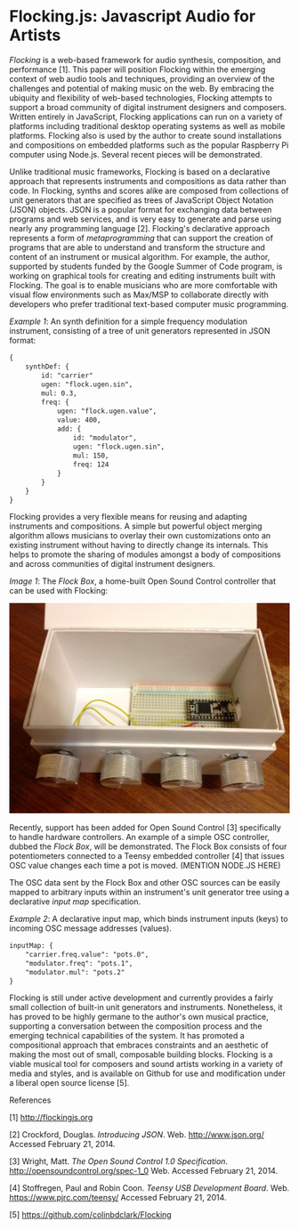 # Flocking.js: Javascript Audio for Artists

_Flocking_ is a web-based framework for audio synthesis, composition, and performance [1]. This paper will position Flocking within the emerging context of web audio tools and techniques, providing an overview of the challenges and potential of making music on the web. By embracing the ubiquity and flexibility of web-based technologies, Flocking attempts to support a broad community of digital instrument designers and composers. Written entirely in JavaScript, Flocking applications can run on a variety of platforms including traditional desktop operating systems as well as mobile platforms. Flocking also is used by the author to create sound installations and compositions on embedded platforms such as the popular Raspberry Pi computer using Node.js. Several recent pieces will be demonstrated.

Unlike traditional music frameworks, Flocking is based on a declarative approach that represents instruments and compositions as data rather than code. In Flocking, synths and scores alike are composed from collections of unit generators that are specified as trees of JavaScript Object Notation (JSON) objects. JSON is a popular format for exchanging data between programs and web services, and is very easy to generate and parse using nearly any programming language [2]. Flocking's declarative approach represents a form of _metaprogramming_ that can support the creation of programs that are able to understand and transform the structure and content of an instrument or musical algorithm. For example, the author, supported by students funded by the Google Summer of Code program, is working on graphical tools for creating and editing instruments built with Flocking. The goal is to enable musicians who are more comfortable with visual flow environments such as Max/MSP to collaborate directly with developers who prefer traditional text-based computer music programming.

_Example 1_: An synth definition for a simple frequency modulation instrument, consisting of a tree of unit generators represented in JSON format:

    {
        synthDef: {
            id: "carrier"
            ugen: "flock.ugen.sin",
            mul: 0.3,
            freq: {
                ugen: "flock.ugen.value",
                value: 400,
                add: {
                    id: "modulator",
                    ugen: "flock.ugen.sin",
                    mul: 150,
                    freq: 124
                }
            }
        }
    }


Flocking provides a very flexible means for reusing and adapting instruments and compositions. A simple but powerful object merging algorithm allows musicians to overlay their own customizations onto an existing instrument without having to directly change its internals. This helps to promote the sharing of modules amongst a body of compositions and across communities of digital instrument designers.

_Image 1_: The _Flock Box_, a home-built Open Sound Control controller that can be used with Flocking:

![The Flock Box](images/flockbox.jpg)

Recently, support has been added for Open Sound Control [3] specifically to handle hardware controllers. An example of a simple OSC controller, dubbed the _Flock Box_, will be demonstrated. The Flock Box consists of four potentiometers connected to a Teensy embedded controller [4] that issues OSC value changes each time a pot is moved. (MENTION NODE.JS HERE)



The OSC data sent by the Flock Box and other OSC sources can be easily mapped to arbitrary inputs within an instrument's unit generator tree using a declarative _input map_ specification.

_Example 2_: A declarative input map, which binds instrument inputs (keys) to incoming OSC message addresses (values).

    inputMap: {
        "carrier.freq.value": "pots.0",
        "modulator.freq": "pots.1",
        "modulator.mul": "pots.2"
    }

Flocking is still under active development and currently provides a fairly small collection of built-in unit generators and instruments. Nonetheless, it has proved to be highly germane to the author's own musical practice, supporting a conversation between the composition process and the emerging technical capabilities of the system. It has promoted a compositional approach that embraces constraints and an aesthetic of making the most out of small, composable building blocks. Flocking is a viable musical tool for composers and sound artists working in a variety of media and styles, and is available on Github for use and modification under a liberal open source license [5].

References

[1] http://flockingjs.org

[2] Crockford, Douglas. _Introducing JSON_. Web. http://www.json.org/ Accessed February 21, 2014.

[3] Wright, Matt. _The Open Sound Control 1.0 Specification_. http://opensoundcontrol.org/spec-1_0 Web. Accessed February 21, 2014.

[4] Stoffregen, Paul and Robin Coon. _Teensy USB Development Board_. Web. https://www.pjrc.com/teensy/ Accessed February 21, 2014.

[5] https://github.com/colinbdclark/Flocking

